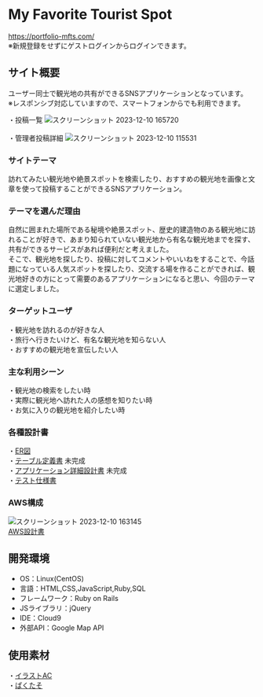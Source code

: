 # My Favorite Tourist Spot
https://portfolio-mfts.com/
<br>
※新規登録をせずにゲストログインからログインできます。

## サイト概要
ユーザー同士で観光地の共有ができるSNSアプリケーションとなっています。
<br>
※レスポンシブ対応していますので、スマートフォンからでも利用できます。
<br>

・投稿一覧
![スクリーンショット 2023-12-10 165720](https://github.com/Musty-string3/Portfolio/assets/138371972/0bb3148e-19d5-447c-b802-55f58329bc6d)
<br>
<br>
・管理者投稿詳細
![スクリーンショット 2023-12-10 115531](https://github.com/Musty-string3/Portfolio/assets/138371972/7d96d42f-8715-486b-bc4e-3e128d1eea34)

### サイトテーマ
訪れてみたい観光地や絶景スポットを検索したり、おすすめの観光地を画像と文章を使って投稿することができるSNSアプリケーション。

### テーマを選んだ理由
自然に囲まれた場所である秘境や絶景スポット、歴史的建造物のある観光地に訪れることが好きで、あまり知られていない観光地から有名な観光地までを探す、共有ができるサービスがあれば便利だと考えました。<br>
そこで、観光地を探したり、投稿に対してコメントやいいねをすることで、今話題になっている人気スポットを探したり、交流する場を作ることができれば、観光地好きの方にとって需要のあるアプリケーションになると思い、今回のテーマに選定しました。

### ターゲットユーザ
・観光地を訪れるのが好きな人<br>
・旅行へ行きたいけど、有名な観光地を知らない人<br>
・おすすめの観光地を宣伝したい人<br>

### 主な利用シーン
・観光地の検索をしたい時<br>
・実際に観光地へ訪れた人の感想を知りたい時<br>
・お気に入りの観光地を紹介したい時

### 各種設計書
・[ER図](https://drive.google.com/file/d/1ZHs71UDLzyGY1xz7aUCpAIkTQD1Kj2Kx/view?usp=sharing)
<br>
・[テーブル定義書](https://docs.google.com/spreadsheets/d/1C2OvCG1tq4fb6f-WZ8_k6HbQAxL5LO7q3VX3m3E6ph8/edit?usp=sharing)
未完成
<br>
・[アプリケーション詳細設計書](https://docs.google.com/spreadsheets/d/1YGal3kW0m1_xQ2BkjpuFXbKufiPfGzwLXzzrgtBfCGM/edit?usp=sharing)
未完成
<br>
・[テスト仕様書](https://docs.google.com/spreadsheets/d/1N3pCvhcvuvnswRpplxmZ9w_hFBibk_51/edit?usp=sharing&ouid=100955468655227652432&rtpof=true&sd=true)

### AWS構成
![スクリーンショット 2023-12-10 163145](https://github.com/Musty-string3/Portfolio/assets/138371972/3d863dea-ec60-4434-9dcc-c003260451e7)
<br>
[AWS設計書](https://docs.google.com/spreadsheets/d/11iRUtiFyHCkW8v-feDjLazGbTwt0afiEIqfULL21ujc/edit?usp=sharing)

## 開発環境
- OS：Linux(CentOS)
- 言語：HTML,CSS,JavaScript,Ruby,SQL
- フレームワーク：Ruby on Rails
- JSライブラリ：jQuery
- IDE：Cloud9
- 外部API：Google Map API

## 使用素材
・[イラストAC](https://www.ac-illust.com/)
<br>
・[ぱくたそ](https://www.pakutaso.com/)